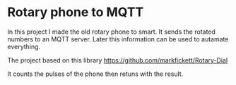 # Rotary phone to MQTT

In this project I made the old rotary phone to smart. It sends the rotated numbers to an MQTT server. Later this information can be used to autamate everything.

The project based on this library
https://github.com/markfickett/Rotary-Dial

It counts the pulses of the phone then retuns with the result.


